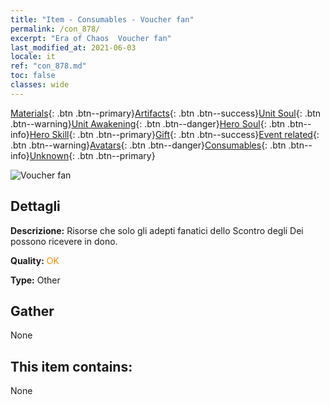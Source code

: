 ```yaml
---
title: "Item - Consumables - Voucher fan"
permalink: /con_878/
excerpt: "Era of Chaos  Voucher fan"
last_modified_at: 2021-06-03
locale: it
ref: "con_878.md"
toc: false
classes: wide
---
```

 [Materials](/ItemsIT/){: .btn .btn--primary}[Artifacts](/ItemsIT/Artifacts/){: .btn .btn--success}[Unit Soul](/ItemsIT/UnitSoul/){: .btn .btn--warning}[Unit Awakening](/ItemsIT/UnitAwakening/){: .btn .btn--danger}[Hero Soul](/ItemsIT/HeroSoul/){: .btn .btn--info}[Hero Skill](/ItemsIT/HeroSkill/){: .btn .btn--primary}[Gift](/ItemsIT/Gift/){: .btn .btn--success}[Event related](/ItemsIT/Events/){: .btn .btn--warning}[Avatars](/ItemsIT/Avatars/){: .btn .btn--danger}[Consumables](/ItemsIT/Consumables/){: .btn .btn--info}[Unknown](/ItemsIT/Unknown/){: .btn .btn--primary}

 ![Voucher fan](/images/t/i_39971.png)

## Dettagli
 **Descrizione:** Risorse che solo gli adepti fanatici dello Scontro degli Dei possono ricevere in dono.

 **Quality:** <span style="color: #FF8C00">OK</span>

 **Type:** Other

## Gather

  None

## This item contains:

  None

